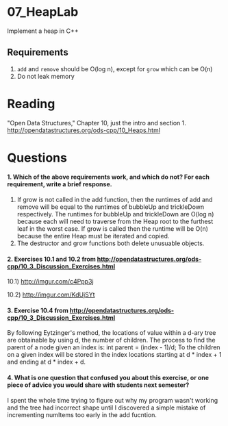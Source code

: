 07_HeapLab
==============

Implement a heap in C++

Requirements
------------

1. `add` and `remove` should be O(log n), except for `grow` which can be O(n)
2. Do not leak memory

Reading
=======
"Open Data Structures," Chapter 10, just the intro and section 1. http://opendatastructures.org/ods-cpp/10_Heaps.html

Questions
=========

#### 1. Which of the above requirements work, and which do not? For each requirement, write a brief response.

1. If grow is not called in the add function, then the runtimes of add and remove will be equal to the runtimes of bubbleUp and trickleDown respectively.  The runtimes for bubbleUp and trickleDown are O(log n) because each will need to traverse from the Heap root to the furthest leaf in the worst case.  If grow is called then the runtime will be O(n) because the entire Heap must be iterated and copied.      
2. The destructor and grow functions both delete unusuable objects.  

#### 2. Exercises 10.1 and 10.2 from http://opendatastructures.org/ods-cpp/10_3_Discussion_Exercises.html
10.1) http://imgur.com/c4Ppp3j
 
10.2) http://imgur.com/KdUjSYt

#### 3. Exercise 10.4 from http://opendatastructures.org/ods-cpp/10_3_Discussion_Exercises.html
By following Eytzinger's method, the locations of value within a d-ary tree are obtainable by using d, the number of children.  The process to find the parent of a node given an index is:   int parent = (index - 1)/d;
To the children on a given index will be stored in the index locations starting at d * index + 1 and ending at d * index + d.

#### 4. What is one question that confused you about this exercise, or one piece of advice you would share with students next semester?

I spent the whole time trying to figure out why my program wasn't working and the tree had incorrect shape until I discovered a simple mistake of incrementing numItems too early in the add fucntion.  